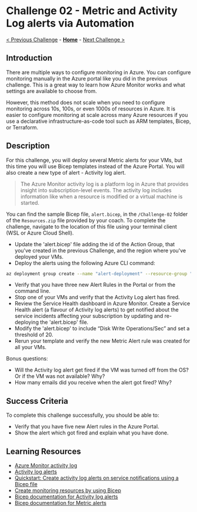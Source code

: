 # Challenge 02 - Metric and Activity Log alerts via Automation

[< Previous Challenge](./Challenge-01.md) - **[Home](../README.md)** - [Next Challenge >](./Challenge-03.md)

## Introduction

There are multiple ways to configure monitoring in Azure. You can configure monitoring manually in the Azure portal like you did in the previous challenge. This is a great way to learn how Azure Monitor works and what settings are available to choose from. 

However, this method does not scale when you need to configure monitoring across 10s, 100s, or even 1000s of resources in Azure. It is easier to configure monitoring at scale across many Azure resources if you use a declarative infrastructure-as-code tool such as ARM templates, Bicep, or Terraform.

## Description

For this challenge, you will deploy several Metric alerts for your VMs, but this time you will use Bicep templates instead of the Azure Portal. You will also create a new type of alert - Activity log alert. 

> The Azure Monitor activity log is a platform log in Azure that provides insight into subscription-level events. The activity log includes information like when a resource is modified or a virtual machine is started.

You can find the sample Bicep file, `alert.bicep`, in the `/Challenge-02` folder of the `Resources.zip` file provided by your coach. To complete the challenge, navigate to the location of this file using your terminal client (WSL or Azure Cloud Shell).

- Update the 'alert.bicep' file adding the id of the Action Group, that you've created in the previous Challenge, and the region where you've deployed your VMs.
- Deploy the alerts using the following Azure CLI command: 
```bash
az deployment group create --name "alert-deployment" --resource-group "<your-resource-group-name>" --template-file alert.bicep
```
- Verify that you have three new Alert Rules in the Portal or from the command line.
- Stop one of your VMs and verify that the Activity Log alert has fired.
- Review the Service Health dashboard in Azure Monitor. Create a Service Health alert (a flavour of Activity log alerts) to get notified about the service incidents affecting your subscription by updating and re-deploying the 'alert.bicep' file.
- Modify the 'alert.bicep' to include “Disk Write Operations/Sec” and set a threshold of 20.
- Rerun your template and verify the new Metric Alert rule was created for all your VMs.

Bonus questions: 
- Will the Activity log alert get fired if the VM was turned off from the OS? Or if the VM was not available? Why?
- How many emails did you receive when the alert got fired? Why?

## Success Criteria

To complete this challenge successfully, you should be able to:
- Verify that you have five new Alert rules in the Azure Portal.
- Show the alert which got fired and explain what you have done.

## Learning Resources

- [Azure Monitor activity log](https://learn.microsoft.com/en-us/azure/azure-monitor/essentials/activity-log)
- [Activity log alerts](https://learn.microsoft.com/en-us/azure/azure-monitor/alerts/alerts-types#activity-log-alerts)
- [Quickstart: Create activity log alerts on service notifications using a Bicep file](https://learn.microsoft.com/en-us/azure/service-health/alerts-activity-log-service-notifications-bicep?tabs=CLI)
- [Create monitoring resources by using Bicep](https://learn.microsoft.com/en-us/azure/azure-resource-manager/bicep/scenarios-monitoring)
- [Bicep documentation for Activity log alerts](https://learn.microsoft.com/en-us/azure/templates/microsoft.insights/activitylogalerts?pivots=deployment-language-bicep)
- [Bicep documentation for Metric alerts](https://learn.microsoft.com/en-us/azure/templates/microsoft.insights/metricalerts?pivots=deployment-language-bicep)
